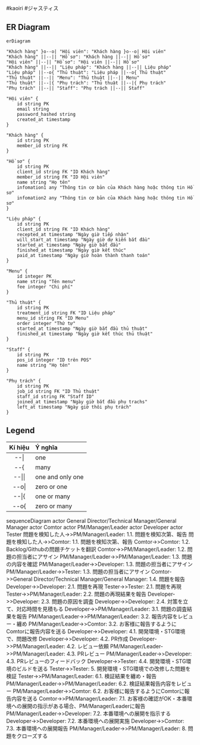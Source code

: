 <div class="hidden">

#kaoiri #ジャスティス

</div>

## ER Diagram

```mermaid
erDiagram

"Khách hàng" }o--o| "Hội viên": "Khách hàng }o--o| Hội viên"
"Khách hàng" ||--|| "Hồ sơ": "Khách hàng ||--|| Hồ sơ"
"Hội viên" ||--|| "Hồ sơ": "Hội viên ||--|| Hồ sơ"
"Khách hàng" ||--|| "Liệu pháp": "Khách hàng ||--|| Liệu pháp"
"Liệu pháp" ||--o{ "Thủ thuật": "Liệu pháp ||--o{ Thủ thuật"
"Thủ thuật" ||--|| "Menu": "Thủ thuật ||--|| Menu"
"Thủ thuật" ||--|{ "Phụ trách": "Thủ thuật ||--|{ Phụ trách"
"Phụ trách" ||--|| "Staff": "Phụ trách ||--|| Staff"

"Hội viên" {
    id string PK
    email string
    password_hashed string
    created_at timestamp
}

"Khách hàng" {
    id string PK
    member_id string FK
}

"Hồ sơ" {
    id string PK
    client_id string FK "ID Khách hàng"
    member_id string FK "ID Hội viên"
    name string "Họ tên"
    infomation1 any "Thông tin cơ bản của Khách hàng hoặc thông tin Hồ sơ"
    infomation2 any "Thông tin cơ bản của Khách hàng hoặc thông tin Hồ sơ"
}

"Liệu pháp" {
    id string PK
    client_id string FK "ID Khách hàng"
    recepted_at timestamp "Ngày giờ tiếp nhận"
    will_start_at timestamp "Ngày giờ dự kiến bắt đầu"
    started_at timestamp "Ngày giờ bắt đầu"
    finished_at timestamp "Ngày giờ kết thúc"
    paid_at timestamp "Ngày giờ hoàn thành thanh toán"
}

"Menu" {
    id integer PK
    name string "Tên menu"
    fee integer "Chi phí"
}

"Thủ thuật" {
    id string PK
    treatment_id string FK "ID Liệu pháp"
    menu_id string FK "ID Menu"
    order integer "Thứ tự"
    started_at timestamp "Ngày giờ bắt đầu thủ thuật"
    finished_at timestamp "Ngày giờ kết thúc thủ thuật"
}

"Staff" {
    id string PK
    pos_id integer "ID trên POS"
    name string "Họ tên"
}

"Phụ trách" {
    id string PK
    job_id string FK "ID Thủ thuật"
    staff_id string FK "Staff ID"
    joined_at timestamp "Ngày giờ bắt đầu phụ trachs"
    left_at timestamp "Ngày giờ thôi phụ trách"
}
```

## Legend

|Kí hiệu|Ý nghĩa|
|:--:|:--|
|--\||one|
|--{|many|
|--\|\||one and only one|
|--o\||zero or one|
|--\|{|one or many|
|--o{|zero or many|

sequenceDiagram
actor General Director/Technical Manager/General Manager
actor Comtor
actor PM/Manager/Leader
actor Developer
actor Tester
問題を検知した人->>PM/Manager/Leader: 1.1. 問題を検知次第、報告
問題を検知した人->>Comtor: 1.1. 問題を検知次第、報告
Comtor->>Comtor: 1.2. Backlog/Githubの問題チケットを翻訳
Comtor->>PM/Manager/Leader: 1.2. 問題の担当者にアサイン
PM/Manager/Leader->>PM/Manager/Leader: 1.3. 問題の内容を確認
PM/Manager/Leader->>Developer: 1.3. 問題の担当者にアサイン
PM/Manager/Leader->>Tester: 1.3. 問題の担当者にアサイン
Comtor->>General Director/Technical Manager/General Manager: 1.4. 問題を報告
Developer->>Developer: 2.1. 問題を再現
Tester->>Tester: 2.1. 問題を再現
Tester->>PM/Manager/Leader: 2.2. 問題の再現結果を報告
Developer->>Developer: 2.3. 問題の原因を調査
Developer->>Developer: 2.4. 対策を立て、対応時間を見積もる
Developer->>PM/Manager/Leader: 3.1. 問題の調査結果を報告
PM/Manager/Leader->>PM/Manager/Leader: 3.2. 報告内容をレビュー・纏め
PM/Manager/Leader->>Comtor: 3.2. お客様に報告するようにComtorに報告内容を送る
Developer->>Developer: 4.1. 開発環境・STG環境で、問題改修
Developer->>Developer: 4.2. PR作成
Developer->>PM/Manager/Leader: 4.2. レビュー依頼
PM/Manager/Leader->>PM/Manager/Leader: 4.3. PRレビュー
PM/Manager/Leader->>Developer: 4.3. PRレビューのフィードバック
Developer->>Tester: 4.4. 開発環境・STG環境のビルドを送る
Tester->>Tester: 5. 開発環境・STG環境での改修した問題を検証
Tester->>PM/Manager/Leader: 6.1. 検証結果を纏め・報告
PM/Manager/Leader->>PM/Manager/Leader: 6.2. 検証結果報告内容をレビュー
PM/Manager/Leader->>Comtor: 6.2. お客様に報告するようにComtorに報告内容を送る
Comtor->>PM/Manager/Leader: 7.1. お客様の確認がOK・本番環境への展開の指示がある場合、PM/Manager/Leaderに報告
PM/Manager/Leader->>Developer: 7.2. 本番環境への展開を指示する
Developer->>Developer: 7.2. 本番環境への展開実施
Developer->>Comtor: 7.3. 本番環境への展開報告
PM/Manager/Leader->>PM/Manager/Leader: 8. 問題をクローズする

